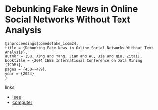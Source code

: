 # Debunking Fake News in Online Social Networks Without Text Analysis

```
@inproceedings{comedefake_icdm24,
title = {Debunking Fake News in Online Social Networks Without Text Analysis},
author = {Su, Xing and Yang, Jian and Wu, Jia and Qiu, Zitai},
booktitle = {2024 IEEE International Conference on Data Mining (ICDM)},
pages = {450--459},
year = {2024}
}
```

links
- [ieee](https://doi.org/10.1109/ICDM59182.2024.00052)
- [computer](https://doi.ieeecomputersociety.org/10.1109/ICDM59182.2024.00052)
